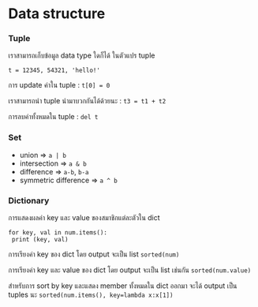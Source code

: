# Data structure

### Tuple

เราสามารถเก็บข้อมูล data type ใดก็ได้ ในตัวแปร tuple

```
t = 12345, 54321, 'hello!'
```

การ update ค่าใน tuple : `t[0] = 0`

เราสามารถนำ tuple นำมาบวกกันได้ด้วยนะ : `t3 = t1 + t2`

การลบค่าทั้งหมดใน tuple : `del t`

### Set

* union => `a | b`
* intersection => `a & b`
* difference => `a-b`, `b-a`
* symmetric difference => `a ^ b`

### Dictionary

การแสดงผลค่า key และ value ของสมาชิกแต่ละตัวใน dict

```
for key, val in num.items():
 print (key, val)
```

การเรียงค่า key ของ dict โดย output จะเป็น list `sorted(num)`

การเรียงค่า key และ value ของ dict โดย output จะเป็น list เช่นกัน `sorted(num.value)`

สำหรับการ sort by key และแสดง member ทั้งหมดใน dict ออกมา จะได้ output เป็น tuples นะ `sorted(num.items(), key=lambda x:x[1])`
